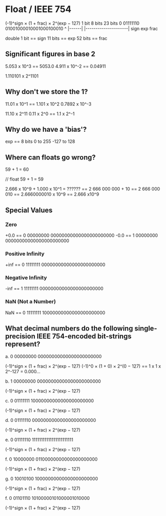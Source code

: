 # Float / IEEE 754

(-1)^sign × (1 + frac) × 2^(exp − 127)
1 bit  8 bits   23 bits
0      01111110 01001000010001000100010
^      |------| |---------------------|
sign    exp      frac

double
1 bit == sign
11 bits == exp
52 bits == frac


## Significant figures in base 2

5.053 x 10^3 == 5053.0
4.911 x 10^-2 == 0.04911

1.110101 x 2^1101


## Why don't we store the 1?

11.01 x 10^1 == 1.101 x 10^2
0.7892 x 10^-3

11.10 x 2^11
0.11 x 2^0 == 1.1 x 2^-1


## Why do we have a 'bias'?

exp == 8 bits
0 to 255
-127 to 128


## Where can floats go wrong?

59 + 1 = 60

// float
59 + 1 = 59

2.666 x 10^9 + 1.000 x 10^1 = ??????
== 2 666 000 000 + 10
== 2 666 000 010
== 2.6660000010 x 10^9
== 2.666 x10^9


## Special Values

### Zero

+0.0 == 0 00000000 00000000000000000000000
-0.0 == 1 00000000 00000000000000000000000


### Positive Infinity

+inf == 0 11111111 00000000000000000000000


### Negative Infinity

-inf == 1 11111111 00000000000000000000000


### NaN (Not a Number)

NaN == 0 11111111 10000000000000000000000


## What decimal numbers do the following single-precision IEEE 754-encoded bit-strings represent?

a. 0 00000000 00000000000000000000000

(-1)^sign × (1 + frac) × 2^(exp − 127)
(-1)^0 × (1 + 0) × 2^(0 − 127) == 1 x 1 x 2^-127 = 0.000...


b. 1 00000000 00000000000000000000000

(-1)^sign × (1 + frac) × 2^(exp − 127)


c. 0 01111111 10000000000000000000000

(-1)^sign × (1 + frac) × 2^(exp − 127)


d. 0 01111110 00000000000000000000000

(-1)^sign × (1 + frac) × 2^(exp − 127)


e. 0 01111110 11111111111111111111111

(-1)^sign × (1 + frac) × 2^(exp − 127)


f. 0 10000000 01100000000000000000000

(-1)^sign × (1 + frac) × 2^(exp − 127)


g. 0 10010100 10000000000000000000000

(-1)^sign × (1 + frac) × 2^(exp − 127)


f. 0 01101110 10100000101000001010000

(-1)^sign × (1 + frac) × 2^(exp − 127)
